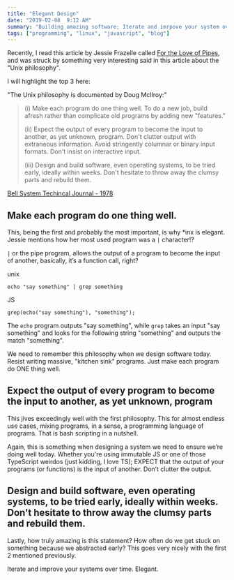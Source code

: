 ```yaml
---
title: "Elegant Design"
date: "2019-02-08  9:12 AM"
summary: "Building amazing software; Iterate and imrpove your system over time."
tags: ["programming", "linux", "javascript", "blog"]
---
```


Recently, I read this article by Jessie Frazelle called [For the Love of Pipes](https://blog.jessfraz.com/post/for-the-love-of-pipes/), and was struck by something very interesting said in this article about the "Unix philosophy".

I will highlight the top 3 here:

"The Unix philosophy is documented by Doug McIlroy:"

> (i) Make each program do one thing well. To do a new job,
> build afresh rather than complicate old programs by adding
> new "features."
>
> (ii) Expect the output of every program to become the input to
> another, as yet unknown, program. Don't clutter output
> with extraneous information. Avoid stringently columnar or
> binary input formats. Don't insist on interactive input.
>
> (iii) Design and build software, even operating systems, to be
> tried early, ideally within weeks. Don't hesitate to throw
> away the clumsy parts and rebuild them.

[Bell System Techincal Journal - 1978](http://emulator.pdp-11.org.ru/misc/1978.07_-_Bell_System_Technical_Journal.pdf)


## Make each program do one thing well.

This, being the first and probably the most important, is why *inx is elegant. Jessie mentions how her most used program was a `|`  character!?

`|` or the pipe program, allows the output of a program to become the input of another, basically, it’s a function call, right?

unix

    echo "say something" | grep something

JS

    grep(echo("say something"), "something");


The `echo` program outputs "say something", while `grep` takes an input "say something" and looks for the following string "something" and outputs the match "something".

We need to remember this philosophy when we design software today.
Resist writing massive, "kitchen sink" programs. Just make each program do ONE thing well.

## Expect the output of every program to become the input to another, as yet unknown, program

This jives exceedingly well with the first philosophy. This for almost endless use cases, mixing programs, in a sense, a programming language of programs. That is bash scripting in a nutshell.

Again, this is something when designing a system we need to ensure we’re doing well today. Whether you're using immutable JS or one of those TypeScript weirdos (just kidding, I love TS); EXPECT that the output of your programs (or functions) is the input of another. Don’t clutter the output.

## Design and build software, even operating systems, to be tried early, ideally within weeks. Don't hesitate to throw away the clumsy parts and rebuild them.

Lastly, how truly amazing is this statement?
How often do we get stuck on something because we abstracted early? This goes very nicely with the first 2 mentioned previously.

Iterate and improve your systems over time. Elegant.
